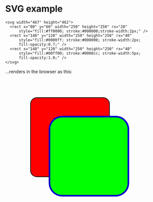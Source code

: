 # SVG example

```
<svg width="467" height="462">
  <rect x="80" y="60" width="250" height="250" rx="20"
      style="fill:#ff0000; stroke:#000000;stroke-width:2px;" />
  <rect x="140" y="120" width="250" height="250" rx="40"
      style="fill:#0000ff; stroke:#000000; stroke-width:2px;
      fill-opacity:0.7;" />
  <rect x="140" y="120" width="250" height="250" rx="40"
      style="fill:#00ff00; stroke:#0000cc; stroke-width:5px;
      fill-opacity:1.0;" />
</svg>
```

...renders in the browser as this:

<svg width="467" height="462">
  <rect x="80" y="60" width="250" height="250" rx="20"
      style="fill:#ff0000; stroke:#000000;stroke-width:2px;" />
  <rect x="140" y="120" width="250" height="250" rx="40"
      style="fill:#0000ff; stroke:#000000; stroke-width:2px;
      fill-opacity:0.7;" />
  <rect x="140" y="120" width="250" height="250" rx="40"
      style="fill:#00ff00; stroke:#0000cc; stroke-width:5px;
      fill-opacity:1.0;" />
</svg>

